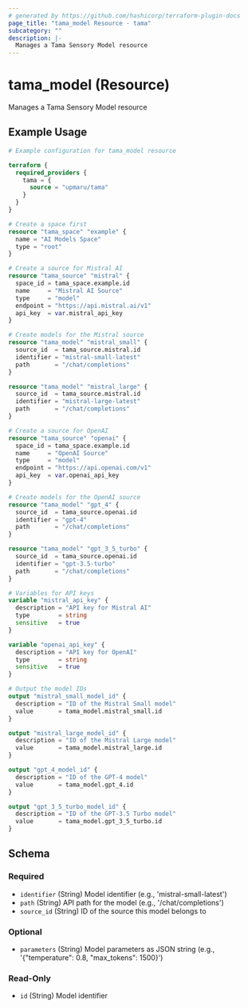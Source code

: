 ```yaml
---
# generated by https://github.com/hashicorp/terraform-plugin-docs
page_title: "tama_model Resource - tama"
subcategory: ""
description: |-
  Manages a Tama Sensory Model resource
---
```


# tama_model (Resource)

Manages a Tama Sensory Model resource

## Example Usage

```terraform
# Example configuration for tama_model resource

terraform {
  required_providers {
    tama = {
      source = "upmaru/tama"
    }
  }
}

# Create a space first
resource "tama_space" "example" {
  name = "AI Models Space"
  type = "root"
}

# Create a source for Mistral AI
resource "tama_source" "mistral" {
  space_id = tama_space.example.id
  name     = "Mistral AI Source"
  type     = "model"
  endpoint = "https://api.mistral.ai/v1"
  api_key  = var.mistral_api_key
}

# Create models for the Mistral source
resource "tama_model" "mistral_small" {
  source_id  = tama_source.mistral.id
  identifier = "mistral-small-latest"
  path       = "/chat/completions"
}

resource "tama_model" "mistral_large" {
  source_id  = tama_source.mistral.id
  identifier = "mistral-large-latest"
  path       = "/chat/completions"
}

# Create a source for OpenAI
resource "tama_source" "openai" {
  space_id = tama_space.example.id
  name     = "OpenAI Source"
  type     = "model"
  endpoint = "https://api.openai.com/v1"
  api_key  = var.openai_api_key
}

# Create models for the OpenAI source
resource "tama_model" "gpt_4" {
  source_id  = tama_source.openai.id
  identifier = "gpt-4"
  path       = "/chat/completions"
}

resource "tama_model" "gpt_3_5_turbo" {
  source_id  = tama_source.openai.id
  identifier = "gpt-3.5-turbo"
  path       = "/chat/completions"
}

# Variables for API keys
variable "mistral_api_key" {
  description = "API key for Mistral AI"
  type        = string
  sensitive   = true
}

variable "openai_api_key" {
  description = "API key for OpenAI"
  type        = string
  sensitive   = true
}

# Output the model IDs
output "mistral_small_model_id" {
  description = "ID of the Mistral Small model"
  value       = tama_model.mistral_small.id
}

output "mistral_large_model_id" {
  description = "ID of the Mistral Large model"
  value       = tama_model.mistral_large.id
}

output "gpt_4_model_id" {
  description = "ID of the GPT-4 model"
  value       = tama_model.gpt_4.id
}

output "gpt_3_5_turbo_model_id" {
  description = "ID of the GPT-3.5 Turbo model"
  value       = tama_model.gpt_3_5_turbo.id
}
```

<!-- schema generated by tfplugindocs -->
## Schema

### Required

- `identifier` (String) Model identifier (e.g., 'mistral-small-latest')
- `path` (String) API path for the model (e.g., '/chat/completions')
- `source_id` (String) ID of the source this model belongs to

### Optional

- `parameters` (String) Model parameters as JSON string (e.g., '{"temperature": 0.8, "max_tokens": 1500}')

### Read-Only

- `id` (String) Model identifier
